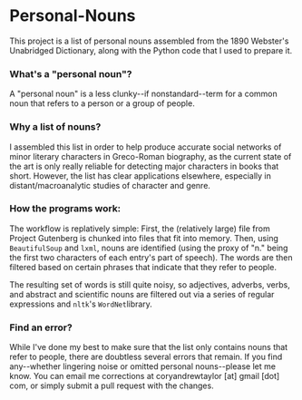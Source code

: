 # Personal-Nouns
This project is a list of personal nouns assembled from the 1890 Webster's Unabridged Dictionary, along with the Python code that I used to prepare it.

### What's a "personal noun"?
A "personal noun" is a less clunky--if nonstandard--term for a common noun that refers to a person or a group of people. 

### Why a list of nouns?
I assembled this list in order to help produce accurate social networks of minor literary characters in Greco-Roman biography, as the current state of the art is only really reliable for detecting major characters in books that short. However, the list has clear applications elsewhere, especially in distant/macroanalytic studies of character and genre.

### How the programs work:
The workflow is replatively simple:
First, the (relatively large) file from Project Gutenberg is chunked into files that fit into memory. Then, using ```BeautifulSoup``` and ```lxml```, nouns are identified (using the proxy of "n." being the first two characters of each entry's part of speech). The words are then filtered based on certain phrases that indicate that they refer to people.

The resulting set of words is still quite noisy, so adjectives, adverbs, verbs, and abstract and scientific nouns are filtered out via a series of regular expressions and ```nltk```'s ```WordNet```library.

### Find an error?
While I've done my best to make sure that the list only contains nouns that refer to people, there are doubtless several errors that remain. If you find any--whether lingering noise or omitted personal nouns--please let me know. You can email me corrections at coryandrewtaylor [at] gmail [dot] com, or simply submit a pull request with the changes.
